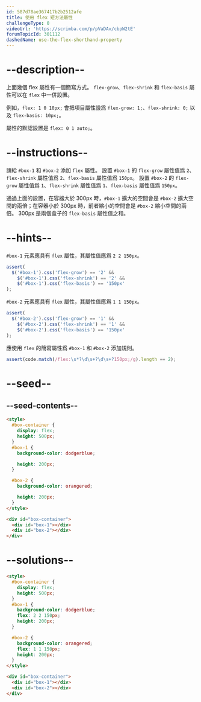 ```yaml
---
id: 587d78ae367417b2b2512afe
title: 使用 flex 短方法屬性
challengeType: 0
videoUrl: 'https://scrimba.com/p/pVaDAv/cbpW2tE'
forumTopicId: 301112
dashedName: use-the-flex-shorthand-property
---
```


# --description--

上面幾個 flex 屬性有一個簡寫方式。 `flex-grow`、`flex-shrink` 和 `flex-basis` 屬性可以在 `flex` 中一併設置。

例如，`flex: 1 0 10px;` 會把項目屬性設爲 `flex-grow: 1;`、`flex-shrink: 0;` 以及 `flex-basis: 10px;`。

屬性的默認設置是 `flex: 0 1 auto;`。

# --instructions--

請給 `#box-1` 和 `#box-2` 添加 `flex` 屬性。 設置 `#box-1` 的 `flex-grow` 屬性值爲 `2`、`flex-shrink` 屬性值爲 `2`、`flex-basis` 屬性值爲 `150px`。 設置 `#box-2` 的 `flex-grow` 屬性值爲 `1`、`flex-shrink` 屬性值爲 `1`、`flex-basis` 屬性值爲 `150px`。

通過上面的設置，在容器大於 300px 時，`#box-1` 擴大的空間會是 `#box-2` 擴大空間的兩倍；在容器小於 300px 時，前者縮小的空間會是 `#box-2` 縮小空間的兩倍。 300px 是兩個盒子的 `flex-basis` 屬性值之和。

# --hints--

`#box-1` 元素應具有 `flex` 屬性，其屬性值應爲 `2 2 150px`。

```js
assert(
  $('#box-1').css('flex-grow') == '2' &&
    $('#box-1').css('flex-shrink') == '2' &&
    $('#box-1').css('flex-basis') == '150px'
);
```

`#box-2` 元素應具有 `flex` 屬性，其屬性值應爲 `1 1 150px`。

```js
assert(
  $('#box-2').css('flex-grow') == '1' &&
    $('#box-2').css('flex-shrink') == '1' &&
    $('#box-2').css('flex-basis') == '150px'
);
```

應使用 `flex` 的簡寫屬性爲 `#box-1` 和 `#box-2` 添加規則。

```js
assert(code.match(/flex:\s*?\d\s+?\d\s+?150px;/g).length == 2);
```

# --seed--

## --seed-contents--

```html
<style>
  #box-container {
    display: flex;
    height: 500px;
  }
  #box-1 {
    background-color: dodgerblue;

    height: 200px;
  }

  #box-2 {
    background-color: orangered;

    height: 200px;
  }
</style>

<div id="box-container">
  <div id="box-1"></div>
  <div id="box-2"></div>
</div>
```

# --solutions--

```html
<style>
  #box-container {
    display: flex;
    height: 500px;
  }
  #box-1 {
    background-color: dodgerblue;
    flex: 2 2 150px;
    height: 200px;
  }

  #box-2 {
    background-color: orangered;
    flex: 1 1 150px;
    height: 200px;
  }
</style>

<div id="box-container">
  <div id="box-1"></div>
  <div id="box-2"></div>
</div>
```

